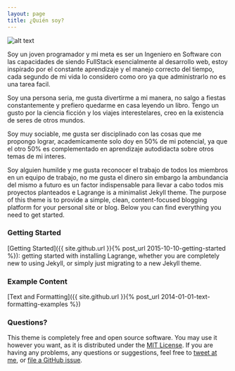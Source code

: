 ```yaml
---
layout: page
title: ¿Quién soy?
---
```


![alt text](https://user-images.githubusercontent.com/57689841/69906425-b9171880-1388-11ea-90a1-89c1811fa78b.PNG "César Carrión")

Soy un joven programador y mi meta es ser un Ingeniero en Software con las capacidades de siendo FullStack esencialmente al desarrollo web, estoy inspirado por el constante aprendizaje y el manejo correcto del tiempo, cada segundo de mi vida lo considero como oro ya que administrarlo no es una tarea facil. 

Soy una persona seria, me gusta divertirme a mi manera, no salgo a fiestas constantemente y prefiero quedarme en casa leyendo un libro. Tengo un gusto por la ciencia ficción y los viajes interestelares, creo en la existencia de seres de otros mundos.

Soy muy sociable, me gusta ser disciplinado con las cosas que me propongo lograr, academicamente solo doy en 50% de mi potencial, ya que el otro 50% es complementado en aprendizaje autodidacta sobre otros temas de mi interes.

Soy alguien humilde y me gusta reconocer el trabajo de todos los miembros en un equipo de trabajo, no me gusta el dinero sin embargo la ambundancia del mismo a futuro es un factor indispensable para llevar a cabo todos mis proyectos planteados e
Lagrange is a minimalist Jekyll theme. The purpose of this theme is to provide a simple, clean, content-focused blogging platform for your personal site or blog. Below you can find everything you need to get started.

### Getting Started

[Getting Started]({{ site.github.url }}{% post_url 2015-10-10-getting-started %}): getting started with installing Lagrange, whether you are completely new to using Jekyll, or simply just migrating to a new Jekyll theme.

### Example Content

[Text and Formatting]({{ site.github.url }}{% post_url 2014-01-01-text-formatting-examples %})

### Questions?

This theme is completely free and open source software. You may use it however you want, as it is distributed under the [MIT License](http://choosealicense.com/licenses/mit/). If you are having any problems, any questions or suggestions, feel free to [tweet at me](https://twitter.com/intent/tweet?text=My%question%about%Lagrange%is:%&amp;via=paululele), or [file a GitHub issue](https://github.com/lenpaul/lagrange/issues/new).
